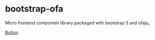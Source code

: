 # bootstrap-ofa

Micro frontend component library packaged with bootstrap 5 and ofajs。

[Button](components/bs-button/readme.md)

